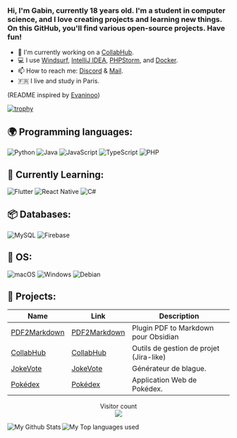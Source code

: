 ### Hi, I'm Gabin, currently 18 years old. I'm a student in computer science, and I love creating projects and learning new things. On this GitHub, you'll find various open-source projects. Have fun!

- 🔭 I'm currently working on a [CollabHub](https://github.com/CapelleGab/CollabHub).
- 💻 I use [Windsurf](https://codeium.com/windsurf), [IntelliJ IDEA](https://www.jetbrains.com/idea/), [PHPStorm](https://www.jetbrains.com/phpstorm/), and [Docker](https://www.docker.com/).
- 📫 How to reach me: [Discord](https://discord.gg/DWcEw9MSg5) & [Mail](mailto:gabin.capelle.pro@gmail.com).
- 🇫🇷 I live and study in Paris.

(README inspired by [Evaninoo](https://github.com/Evaninoo))

[![trophy](https://github-profile-trophy.vercel.app/?username=CapelleGab&theme=discord&margin-w=60&no-bg=true&no-frame=true)](https://github.com/CapelleGab)

## 🌍 Programming languages:

![Python](https://img.shields.io/badge/Python-3776AB?style=for-the-badge&logo=python&logoColor=white)
![Java](https://img.shields.io/badge/java-%23ED8B00.svg?style=for-the-badge&logo=java&logoColor=white)
![JavaScript](https://img.shields.io/badge/javascript-%23323330.svg?style=for-the-badge&logo=javascript&logoColor=%23F7DF1E)
![TypeScript](https://img.shields.io/badge/typescript-%23007ACC.svg?style=for-the-badge&logo=typescript&logoColor=white)
![PHP](https://img.shields.io/badge/PHP-777BB4?style=for-the-badge&logo=php&logoColor=white)

## 📑 Currently Learning:
![Flutter](https://img.shields.io/badge/Flutter-02569B?style=for-the-badge&logo=flutter&logoColor=white)
![React Native](https://img.shields.io/badge/React_Native-61DAFB?style=for-the-badge&logo=react&logoColor=white)
![C#](https://img.shields.io/badge/C%23-239120?style=for-the-badge&logo=c-sharp&logoColor=white)

## 📦 Databases:
![MySQL](https://img.shields.io/badge/MySQL-4479A1?style=for-the-badge&logo=mysql&logoColor=white)
![Firebase](https://img.shields.io/badge/Firebase-FFCB2F?style=for-the-badge&logo=firebase&logoColor=white)

## 🔧 OS:
![macOS](https://img.shields.io/badge/macOS-000000?style=for-the-badge&logo=apple&logoColor=white)
![Windows](https://img.shields.io/badge/Windows-0078D6?style=for-the-badge&logo=windows&logoColor=white)
![Debian](https://img.shields.io/badge/Debian-A81D33?style=for-the-badge&logo=debian&logoColor=white)

## 🚩 Projects:
  | Name                  | Link                                      | Description                                                                 |
  |-----------------------|-------------------------------------------|-----------------------------------------------------------------------------|
  | [PDF2Markdown](https://github.com/CapelleGab/PDF2Markdown) | [PDF2Markdown](https://github.com/CapelleGab/PDF2Markdown)  | Plugin PDF to Markdown pour Obsidian                  |
  | [CollabHub](https://github.com/CapelleGab/CollabHub) | [CollabHub](https://github.com/CapelleGab/CollabHub) | Outils de gestion de projet (Jira-like)                  |
  | [JokeVote](https://github.com/CapelleGab/JokeVote) | [JokeVote](https://github.com/CapelleGab/JokeVote) | Générateur de blague.                                        |
  | [Pokédex](https://github.com/CapelleGab/pokedex-react) | [Pokédex](https://github.com/CapelleGab/pokedex-react) | Application Web de Pokédex.                           |

<p align="center"> 
  Visitor count<br>
  <img src="https://profile-counter.glitch.me/CapelleGab/count.svg" />
</p>
<img align="left" alt="My Github Stats" src="https://github-readme-stats.vercel.app/api?username=CapelleGab&count_private=true&show_icons=true&hide_border=true&theme=dracula" />
<img align="left" alt="My Top languages used" src="https://github-readme-stats.vercel.app/api/top-langs/?username=CapelleGab&hide_border=true&theme=dracula" />
